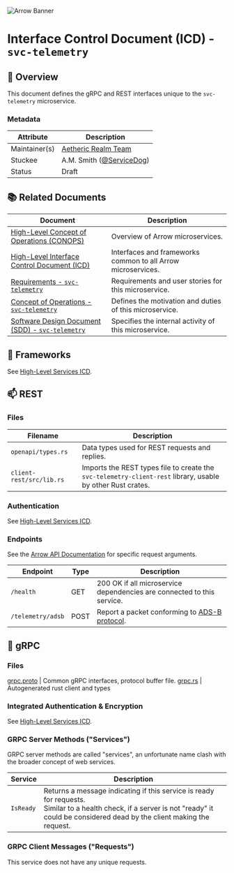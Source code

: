 ![Arrow Banner](https://github.com/aetheric-oss/.github/blob/main/assets/doc-banner.png)

# Interface Control Document (ICD) - `svc-telemetry`

## :telescope: Overview

This document defines the gRPC and REST interfaces unique to the `svc-telemetry` microservice.

### Metadata

| Attribute     | Description                                                       |
| ------------- |-------------------------------------------------------------------|
| Maintainer(s) | [Aetheric Realm Team](https://github.com/orgs/aetheric-oss/teams/dev-realm) |
| Stuckee       | A.M. Smith ([@ServiceDog](https://github.com/servicedog))         |
| Status        | Draft                                                             |

## :books: Related Documents

Document | Description
--- | ---
[High-Level Concept of Operations (CONOPS)](https://github.com/aetheric-oss/se-services/blob/develop/docs/conops.md) | Overview of Arrow microservices.
[High-Level Interface Control Document (ICD)](https://github.com/aetheric-oss/se-services/blob/develop/docs/icd.md)  | Interfaces and frameworks common to all Arrow microservices.
[Requirements - `svc-telemetry`](https://nocodb.arrowair.com/dashboard/#/nc/view/6ffa7547-b2ab-4d02-b5cb-ed2d3c60e2c7) | Requirements and user stories for this microservice.
[Concept of Operations - `svc-telemetry`](./conops.md) | Defines the motivation and duties of this microservice.
[Software Design Document (SDD) - `svc-telemetry`](./sdd.md) | Specifies the internal activity of this microservice.

## :hammer: Frameworks

See [High-Level Services ICD](https://github.com/aetheric-oss/se-services/blob/develop/docs/icd.md).

## :mailbox: REST

### Files

Filename | Description
--- | ---
`openapi/types.rs` | Data types used for REST requests and replies.
`client-rest/src/lib.rs` | Imports the REST types file to create the `svc-telemetry-client-rest` library, usable by other Rust crates.

### Authentication

See [High-Level Services ICD](https://github.com/aetheric-oss/se-services/blob/develop/docs/icd.md).

### Endpoints

See the [Arrow API Documentation](https://www.arrowair.com/docs/category/apis) for specific request arguments.

| Endpoint | Type | Description |
| ---- | --- | ---- |
| `/health` | GET | 200 OK if all microservice dependencies are connected to this service.
| `/telemetry/adsb` | POST | Report a packet conforming to [ADS-B protocol](https://airmetar.main.jp/radio/ADS-B%20Decoding%20Guide.pdf).


## :speech_balloon: gRPC

### Files

[grpc.proto](../proto/grpc.proto) | Common gRPC interfaces, protocol buffer file.
[grpc.rs](../client-grpc/src/grpc.rs) | Autogenerated rust client and types

### Integrated Authentication & Encryption

See [High-Level Services ICD](https://github.com/aetheric-oss/se-services/blob/develop/docs/icd.md).

### GRPC Server Methods ("Services")

GRPC server methods are called "services", an unfortunate name clash with the broader concept of web services.

| Service | Description |
| ---- | ---- |
| `IsReady` | Returns a message indicating if this service is ready for requests.<br>Similar to a health check, if a server is not "ready" it could be considered dead by the client making the request.

### GRPC Client Messages ("Requests")

This service does not have any unique requests.
